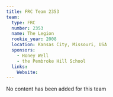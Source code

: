 ```yaml
---
title: FRC Team 2353
team:
  type: FRC
  number: 2353
  name: The Legion
  rookie_year: 2008
  location: Kansas City, Missouri, USA
  sponsors:
    - Honey Well
    - the Pembroke Hill School
  links:
    Website: 
---
```

No content has been added for this team